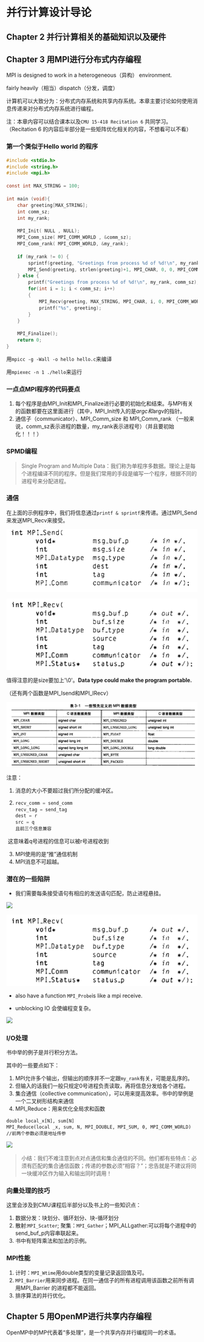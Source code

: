 # 并行计算设计导论

## Chapter 2  并行计算相关的基础知识以及硬件



## Chapter 3 用MPI进行分布式内存编程

MPI is designed to work in a heterogeneous（异构） environment.

fairly heavily（相当）dispatch（分发，调度）

计算机可以大致分为：分布式内存系统和共享内存系统。本章主要讨论如何使用消息传递来对分布式内存系统进行编程。

注：本章内容可以结合课本以及`CMU 15-418 Recitation 6` 共同学习。（Recitation 6 的内容后半部分是一些矩阵优化相关的内容，不想看可以不看）

### 第一个类似于Hello world 的程序

```c
#include <stdio.h>
#include <string.h>
#include <mpi.h>

const int MAX_STRING = 100;

int main (void){
    char greeting[MAX_STRING];
    int comm_sz;
    int my_rank;

    MPI_Init( NULL , NULL);
    MPI_Comm_size( MPI_COMM_WORLD , &comm_sz);
    MPI_Comm_rank( MPI_COMM_WORLD, &my_rank);

    if (my_rank != 0) {
        sprintf(greeting, "Greetings from process %d of %d!\n", my_rank, comm_sz);
        MPI_Send(greeting, strlen(greeting)+1, MPI_CHAR, 0, 0, MPI_COMM_WORLD);
    } else {
        printf("Greetings from process %d of %d!\n", my_rank, comm_sz);
        for(int i = 1; i < comm_sz; i++)
        {
            MPI_Recv(greeting, MAX_STRING, MPI_CHAR, i, 0, MPI_COMM_WORLD, MPI_STATUS_IGNORE);
            printf("%s", greeting);
        }
    }

    MPI_Finalize();
    return 0;
}

```

用`mpicc -g -Wall -o hello hello.c`来编译

用`mpiexec -n 1 ./hello`来运行

### 一点点MPI程序的代码要点

1. 每个程序是由MPI_Init和MPI_Finalize进行必要的初始化和结束。与MPI有关的函数都要在这里面进行（其中，MPI_Init传入的是*argc和*argv的指针。
2. 通信子（communicator）、MPI_Comm_size 和 MPI_Comm_rank （一般来说，comm_sz表示进程的数量，my_rank表示进程号）（并且要初始化！！！）

### SPMD编程

> Single Program and Multiple Data：我们称为单程序多数据。理论上是每个进程编译不同的程序。但是我们常用的手段是编写一个程序，根据不同的进程号来分配进程。

### 通信

在上面的示例程序中，我们将信息通过`printf & sprintf`来传递。通过MPI_Send来发送MPI_Recv来接受。

![](graph/Snipaste_2023-07-04_21-09-26.png)

![](graph/Snipaste_2023-07-04_21-48-39.png)

值得注意的是size要加上'\0'。**Data type could make the program portable.**

（还有两个函数是MPI_Isend和MPI_IRecv）

![](graph/Snipaste_2023-07-04_21-12-32.png)

注意：

1. 消息的大小不要超过我们所分配的缓冲区。

2. ```c
   recv_comm = send_comm
   recv_tag = send_tag
   dest = r
   src = q
   且前三个信息兼容
   ```

​	这意味着q号进程的信息可以被r号进程收到

3. MPI使用的是“推”通信机制
4. MPI消息不可超越。

### 潜在的一些陷阱

* 我们需要每条接受语句有相应的发送语句匹配，防止进程悬挂。

![](graph/Snipaste_2023-07-04_21-46-21.png)

![](graph/Snipaste_2023-07-04_21-48-39.png)

* also have a function `MPI_Probe`is like a mpi receive.

* unblocking IO 会使编程变复杂。

![](graph/Snipaste_2023-07-04_22-24-28.png)





### I/O处理

书中举的例子是并行积分方法。

其中的一些要点如下：

1. MPI允许多个输出，但输出的顺序并不一定跟`my_rank`有关，可能是乱序的。
2. 但输入的话我们一般只规定0号进程负责读取，再将信息分发给各个进程。
3. 集合通信（collective communication），可以用来提高效率。书中的举例是一个二叉树形结构来通信
4. MPI_Reduce：用来优化全局求和函数

```
double local_x[N], sum[N]
MPI_Reduce(local _x, sum, N, MPI_DOUBLE, MPI_SUM, 0, MPI_COMM_WORLD)
//前两个参数必须是地址传参
```



![](graph/Snipaste_2023-07-04_22-08-22.png)

> 小结：我们不难注意到点对点通信和集合通信的不同。他们都有些特点：必须有匹配的集合通信函数；传递的参数必须“相容？”；忠告就是不建议将同一块缓冲区作为输入和输出同时调用！



### 向量处理的技巧

这里会涉及到CMU课程后半部分以及书上的一些知识点：

1. 数据分发：块划分、循环划分、块-循环划分
2. 散射:`MPI_Scatter`; 聚集：`MPI_Gather`；MPI_ALLgather:可以将每个进程中的send_buf_p内容串联起来。
3. 书中有矩阵乘法和加法的示例。



### MPI性能

1. 计时：`MPI_Wtime`用double类型的变量记录返回值及可。
2. `MPI_Barrier`用来同步进程。在同一通信子的所有进程调用该函数之前所有调用MPI_Barrier 的进程都不能返回。
3. 排序算法的并行优化。





## Chapter 5 用OpenMP进行共享内存编程

OpenMP中的MP代表着“多处理”，是一个共享内存并行编程同一的术语。